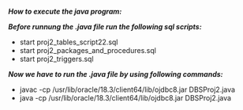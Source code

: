 ***How to execute the java program:***

***Before runnung the .java file run the following sql scripts:***
* start proj2_tables_script22.sql
* start proj2_packages_and_procedures.sql
* start proj2_triggers.sql

***Now we have to run the .java file by using following commands:***
* javac -cp /usr/lib/oracle/18.3/client64/lib/ojdbc8.jar DBSProj2.java
* java -cp /usr/lib/oracle/18.3/client64/lib/ojdbc8.jar DBSProj2.java
